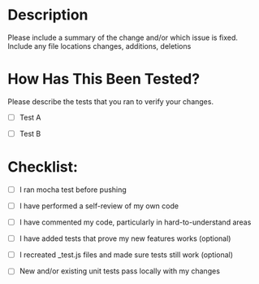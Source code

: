 # Description

Please include a summary of the change and/or which issue is fixed. 
Include any file locations changes, additions, deletions


# How Has This Been Tested?

Please describe the tests that you ran to verify your changes. 

- [ ] Test A
- [ ] Test B


# Checklist:

- [ ] I ran mocha test before pushing
- [ ] I have performed a self-review of my own code
- [ ] I have commented my code, particularly in hard-to-understand areas
- [ ] I have added tests that prove my new features works (optional)
- [ ] I recreated _test.js files and made sure tests still work (optional)
- [ ] New and/or existing unit tests pass locally with my changes

